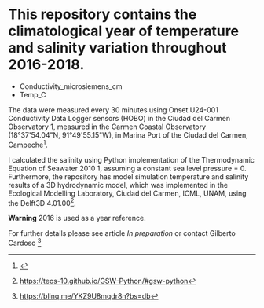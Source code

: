 # This repository contains the climatological year of temperature and salinity variation throughout 2016-2018. 
-	Conductivity_microsiemens_cm
-	Temp_C

The data were measured every 30 minutes using Onset U24-001 Conductivity Data Logger sensors (HOBO) in the Ciudad del Carmen Observatory 1, measured in the Carmen Coastal Observatory (18°37'54.04"N, 91°49'55.15"W), in Marina Port of the Ciudad del Carmen, Campeche[^1].  

I calculated the salinity using Python implementation of the Thermodynamic Equation of Seawater 2010 1, assuming a constant sea level pressure = 0. 
Furthermore, the repository has model simulation temperature and salinity results of a 3D hydrodynamic model, which was implemented in the Ecological Modelling Laboratory, Ciudad del Carmen, ICML, UNAM, using the Delft3D 4.01.00[^2]. 


**Warning** 2016 is used as a year reference.  


For further details please see article *In preparation* or contact Gilberto Cardoso [^3]

[^1]: <doi>
[^2]: https://teos-10.github.io/GSW-Python/#gsw-python
[^3]: https://blinq.me/YKZ9U8mqdr8n?bs=db